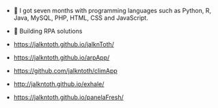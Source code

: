 - 🌱 I got seven months with programming languages such as Python, R, Java, MySQL, PHP, HTML, CSS and JavaScript.
-  🦾 Building RPA solutions 

- https://jalkntoth.github.io/jalknToth/
- https://jalkntoth.github.io/arpApp/
- https://github.com/jalkntoth/climApp
- http://jalkntoth.github.io/exhale/
- https://jalkntoth.github.io/panelaFresh/



